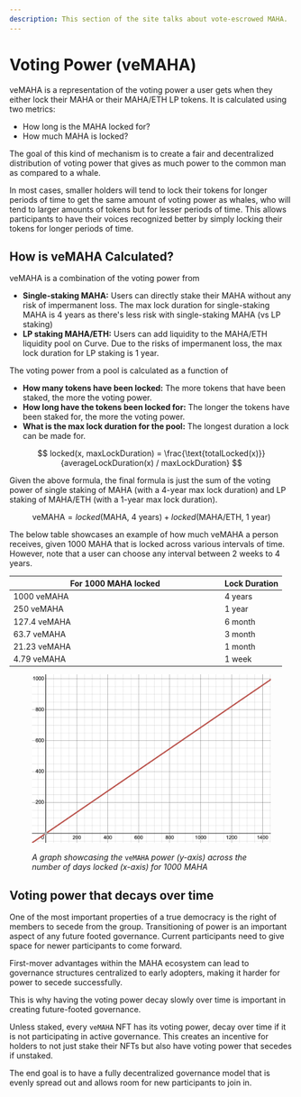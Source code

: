 ```yaml
---
description: This section of the site talks about vote-escrowed MAHA.
---
```


# Voting Power (veMAHA)

veMAHA is a representation of the voting power a user gets when they either lock their MAHA or their MAHA/ETH LP tokens. It is calculated using two metrics:

* How long is the MAHA locked for?
* How much MAHA is locked?

The goal of this kind of mechanism is to create a fair and decentralized distribution of voting power that gives as much power to the common man as compared to a whale.

In most cases, smaller holders will tend to lock their tokens for longer periods of time to get the same amount of voting power as whales, who will tend to larger amounts of tokens but for lesser periods of time. This allows participants to have their voices recognized better by simply locking their tokens for longer periods of time.



## How is veMAHA Calculated?

veMAHA is a combination of the voting power from&#x20;

* **Single-staking MAHA:** Users can directly stake their MAHA without any risk of impermanent loss. The max lock duration for single-staking MAHA is 4 years as there's less risk with single-staking MAHA (vs LP staking)
* **LP staking MAHA/ETH:** Users can add liquidity to the MAHA/ETH liquidity pool on Curve. Due to the risks of impermanent loss, the max lock duration for LP staking is 1 year.

The voting power from a pool is calculated as a function of&#x20;

* **How many tokens have been locked:** The more tokens that have been staked, the more the voting power.
* **How long have the tokens been locked for:** The longer the tokens have been staked for, the more the voting power.
* **What is the max lock duration for the pool:** The longest duration a lock can be made for.

$$
locked(x, maxLockDuration) = \frac{\text{totalLocked(x)}}{averageLockDuration(x) / maxLockDuration}
$$

Given the above formula, the final formula is just the sum of the voting power of single staking of MAHA (with a 4-year max lock duration) and LP staking of MAHA/ETH (with a 1-year max lock duration).

$$
\text{veMAHA}= locked(\text{MAHA, 4 years}) + locked(\text{MAHA/ETH, 1 year})
$$

The below table showcases an example of how much veMAHA a person receives, given 1000 MAHA that is locked across various intervals of time. However, note that a user can choose any interval between 2 weeks to 4 years.

<table><thead><tr><th width="361">For 1000 MAHA locked</th><th>Lock Duration</th></tr></thead><tbody><tr><td>1000 veMAHA</td><td>4 years</td></tr><tr><td>250 veMAHA</td><td>1 year</td></tr><tr><td>127.4 veMAHA</td><td>6 month</td></tr><tr><td>63.7 veMAHA</td><td>3 month</td></tr><tr><td>21.23 veMAHA</td><td>1 month</td></tr><tr><td>4.79 veMAHA</td><td>1 week</td></tr></tbody></table>

<figure><img src="../.gitbook/assets/Mahax Locking.png" alt=""><figcaption><p><em>A graph showcasing the</em> <code>veMAHA</code> <em>power (y-axis) across the number of days locked (x-axis) for 1000 MAHA</em></p></figcaption></figure>

## Voting power that decays over time <a href="#voting-power-that-decays-over-time" id="voting-power-that-decays-over-time"></a>

One of the most important properties of a true democracy is the right of members to secede from the group. Transitioning of power is an important aspect of any future footed governance. Current participants need to give space for newer participants to come forward.

First-mover advantages within the MAHA ecosystem can lead to governance structures centralized to early adopters, making it harder for power to secede successfully.

This is why having the voting power decay slowly over time is important in creating future-footed governance.

Unless staked, every `veMAHA` NFT has its voting power, decay over time if it is not participating in active governance. This creates an incentive for holders to not just stake their NFTs but also have voting power that secedes if unstaked.

The end goal is to have a fully decentralized governance model that is evenly spread out and allows room for new participants to join in.


